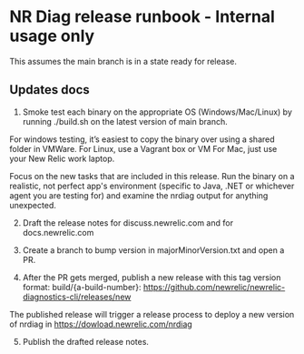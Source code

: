 # NR Diag release runbook - Internal usage only

This assumes the main branch is in a state ready for release. 

## Updates docs

1. Smoke test each binary on the appropriate OS (Windows/Mac/Linux) by running ./build.sh on the latest version of main branch.

For windows testing, it’s easiest to copy the binary over using a shared folder in VMWare.
For Linux, use a Vagrant box or VM
For Mac, just use your New Relic work laptop.

Focus on the new tasks that are included in this release. Run the binary on a realistic, not perfect app's environment (specific to Java, .NET or whichever agent you are testing for) and examine the nrdiag output for anything unexpected.

2. Draft the release notes for discuss.newrelic.com and for docs.newrelic.com

3. Create a branch to bump version in majorMinorVersion.txt and open a PR.

4. After the PR gets merged, publish a new release with this tag version format: build/{a-build-number}: https://github.com/newrelic/newrelic-diagnostics-cli/releases/new

The published release will trigger a release process to deploy a new version of nrdiag in https://dowload.newrelic.com/nrdiag

5. Publish the drafted release notes.

